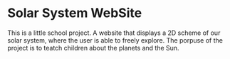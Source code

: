# Solar System WebSite
 This is a little school project. A website that displays a 2D scheme of our solar system, where the user is able to freely explore. The porpuse of the project is to teatch children about the planets and the Sun.
